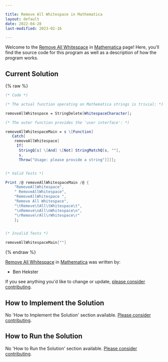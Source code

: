 ```yaml
---

title: Remove All Whitespace in Mathematica
layout: default
date: 2022-04-28
last-modified: 2023-02-16

---
```


Welcome to the [Remove All Whitespace](https://sampleprograms.io/projects/remove-all-whitespace) in [Mathematica](https://sampleprograms.io/languages/mathematica) page! Here, you'll find the source code for this program as well as a description of how the program works.

## Current Solution

{% raw %}

```mathematica
(* Code *)

(* The actual function operating on Mathematica strings is trivial: *)

removeAllWhitespace = StringDelete[WhitespaceCharacter];

(* The outer function provides the 'user interface': *)

removeAllWhitespaceMain = s \[Function]
   Catch[
    removeAllWhitespace[
     If[
      StringQ[s] \[And] \[Not] StringMatchQ[s, ""],
      s,
      Throw["Usage: please provide a string"]]]];


(* Valid Tests *)

Print /@ removeAllWhitespaceMain /@ {
    "RemoveAllWhitespace",
    " RemoveAllWhitespace",
    "RemoveAllWhitespace ",
    "Remove All Whitespace",
    "\tRemove\tAll\tWhitespace\t",
    "\nRemove\nAll\nWhitespace\n",
    "\rRemove\rAll\rWhitespace\r"
    };


(* Invalid Tests *)

removeAllWhitespaceMain[""]
```

{% endraw %}

[Remove All Whitespace](https://sampleprograms.io/projects/remove-all-whitespace) in [Mathematica](https://sampleprograms.io/languages/mathematica) was written by:

- Ben Hekster

If you see anything you'd like to change or update, [please consider contributing](https://github.com/TheRenegadeCoder/sample-programs).

## How to Implement the Solution

No 'How to Implement the Solution' section available. [Please consider contributing](https://github.com/TheRenegadeCoder/sample-programs-website).

## How to Run the Solution

No 'How to Run the Solution' section available. [Please consider contributing](https://github.com/TheRenegadeCoder/sample-programs-website).